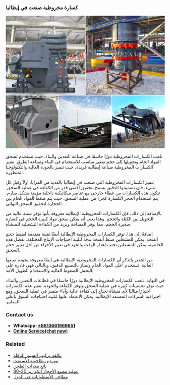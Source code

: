 <h3>كسارة مخروطية صنعت في إيطاليا</h3><img src='1701853271.jpg' alt=''><p>تلعب الكسارات المخروطية دورًا حاسمًا في صناعة التعدين والبناء، حيث تستخدم لسحق المواد الخام وتحويلها إلى حجم صغير مناسب للاستخدام في البناء وصناعة الطرق. تعتبر الكسارات المخروطية صناعة إيطالية فريدة، حيث تتميز بالجودة العالية والتكنولوجيا المتطورة.</p><p>تتميز الكسارات المخروطية التي صنعت في إيطاليا بالعديد من المزايا. أولاً وقبل كل شيء، فإن تصميمها الدقيق يسمح بتحقيق أقصى قدر من الكفاءة في عملية السحق. تتكون هذه الكسارات من غطاء خارجي مع عناصر ميكانيكية داخلية مؤمنة بشكل صارم. يتم استخدام الحجر الكسارة كجزء من عملية السحق، حيث يتم ضغط المواد الخام بين الحجارة لتحقيق السحق النهائي.</p><p>بالإضافة إلى ذلك، فإن الكسارات المخروطية الإيطالية معروفة بأنها توفر نسبة عالية من التحويل بين الكتلة والحجم. وهذا يعني أنه يمكن سحق مواد كبيرة الحجم في كسارة صغيرة الحجم، مما يوفر المساحة ويزيد من الكفاءة التشغيلية للمنشأة.</p><p>إضافةً إلى هذا، توفر الكسارات المخروطية الإيطالية أيضًا تقنية متقدمة لضبط حجم الفتحة. يمكن للمشغلين ضبط الفتحة بدقة لتلبية احتياجات الإنتاج المختلفة. بفضل هذه الخاصية، يمكن للمشغلين تجنب إهدار الوقت والجهد في تغيير الأجزاء من أجل تغيير حجم السحق.</p><p>من الجدير بالذكر أن الكسارات المخروطية الإيطالية هي أيضًا معروفة بجودة صنعها العالية. تستخدم أعلى المواد الخام وتمتاز بالتصنيع الدقيق، وبالتالي فهي قادرة على التحمل الضغوط العالية والاستخدام الطويل الأمد.</p><p>في النهاية، تلعب الكسارات المخروطية الإيطالية دورًا حاسمًا في قطاعات التعدين والبناء، حيث توفر تحسينات كبيرة في عملية السحق وتوفر الكفاءة والجودة. تعتبر هذه الكسارات اختيارًا مثاليًا لأي منشأة تحتاج إلى كفاءة عالية وأداء متميز في عملية السحق. ومع احترافية الشركات المصنعة الإيطالية، يمكن الاعتماد عليها لتلبية احتياجات السوق بأعلى المعايير.</p><h3>Contact us</h3><ul><li><strong>Whatsapp:&nbsp;<a href="https://wa.me/8613661969651">+8613661969651</a></strong></li><li><a href="https://swt.shibang-china.com/?git&amp;zhl&amp;كسارة مخروطية صنعت في إيطاليا"><strong>Online Service(chat now)</strong></a></li></ul><h3>Related</h3><ul><li><a href='تكلفة تركيب السيور الناقلة.md'>تكلفة تركيب السيور الناقلة</a></li><li><a href='موردين طاحونة الأسمنت.md'>موردين طاحونة الأسمنت</a></li><li><a href='بائع معدات الطحن.md'>بائع معدات الطحن</a></li><li><a href='عملية مصنع الأحجار الكوارتز 3080.md'>عملية مصنع الأحجار الكوارتز 30-80</a></li><li><a href='مطاحن الأسطوانات في الدول.md'>مطاحن الأسطوانات في الدول</a></li></ul>